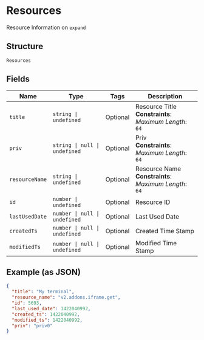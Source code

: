 
# Resources

Resource Information on `expand`

## Structure

`Resources`

## Fields

| Name | Type | Tags | Description |
|  --- | --- | --- | --- |
| `title` | `string \| undefined` | Optional | Resource Title<br>**Constraints**: *Maximum Length*: `64` |
| `priv` | `string \| null \| undefined` | Optional | Priv<br>**Constraints**: *Maximum Length*: `64` |
| `resourceName` | `string \| undefined` | Optional | Resource Name<br>**Constraints**: *Maximum Length*: `64` |
| `id` | `number \| undefined` | Optional | Resource ID |
| `lastUsedDate` | `number \| null \| undefined` | Optional | Last Used Date |
| `createdTs` | `number \| null \| undefined` | Optional | Created Time Stamp |
| `modifiedTs` | `number \| null \| undefined` | Optional | Modified Time Stamp |

## Example (as JSON)

```json
{
  "title": "My terminal",
  "resource_name": "v2.addons.iframe.get",
  "id": 5693,
  "last_used_date": 1422040992,
  "created_ts": 1422040992,
  "modified_ts": 1422040992,
  "priv": "priv0"
}
```

